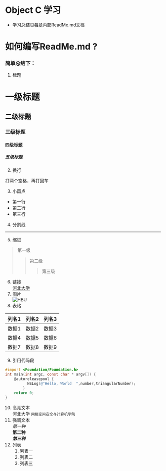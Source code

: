 # Object C 学习
- 学习总结见每章内部ReadMe.md文档

# 如何编写ReadMe.md ?
### 简单总结下：
1. 标题
# 一级标题
## 二级标题
### 三级标题
#### 四级标题
##### 五级标题
2. 换行    

打两个空格，再打回车  

3. 小圆点  
- 第一行
- 第二行
- 第三行
4. 分割线  
-------------------------
5. 缩进  
> 第一级
>> 第二级
>>> 第三级

6. 链接  
[河北大学](http://www.hbu.edu.cn/)
7. 图片  
![HBU](http://upload.news.hbu.cn/2017/1103/thumb_390_270_1509722092321.jpg)
8. 表格  

  列名1  |  列名2  |  列名3  
  ----   |  -----  |  --------
   数据1 |  数据2  |  数据3
   数据4 |  数据5  |  数据6
   数据7 |  数据8  |  数据9
  
9. 引用代码段  
```Objective-C
#import <Foundation/Foundation.h>
int main(int argc, const char * argv[]) {
    @autoreleasepool {
          NSLog(@"Hello, World  ",number,triangularNumber);
        }
    return 0;
}
```
10. 高亮文本  
河北大学 `网络空间安全与计算机学院`
11. 强调文本  
*第一种*  
**第二种**  
***第三种***  
12. 列表  
    1. 列表一
    2. 列表二
    3. 列表三

